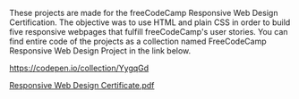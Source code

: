 These projects are made for the freeCodeCamp Responsive Web Design Certification. The objective was to use HTML and plain CSS in order to build five responsive webpages that fulfill freeCodeCamp's user stories. You can find entire code of the projects as a collection named FreeCodeCamp Responsive Web Design Project in the link below.

https://codepen.io/collection/YygqGd

[Responsive Web Design Certificate.pdf](https://github.com/mohamedhasim02/freecodecamp_web_design/files/14462353/Responsive.Web.Design.Certificate.pdf)
